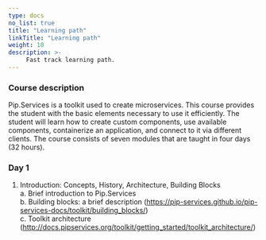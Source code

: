 ```yaml
---
type: docs
no_list: true
title: "Learning path"
linkTitle: "Learning path"
weight: 10
description: >-
     Fast track learning path.
---
```


### Course description

Pip.Services is a toolkit used to create microservices. This course provides the student with the basic elements necessary to use it efficiently. The student will learn how to create custom components, use available components, containerize an application, and connect to it via different clients. The course consists of seven modules that are taught in four days (32 hours).

### Day 1
1.	Introduction: Concepts, History, Architecture, Building Blocks    
a.	Brief introduction to Pip.Services     
b.	Building blocks: a brief description (https://pip-services.github.io/pip-services-docs/toolkit/building_blocks/)     
c.	Toolkit architecture (http://docs.pipservices.org/toolkit/getting_started/toolkit_architecture/)
